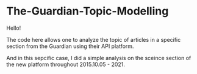 # The-Guardian-Topic-Modelling

Hello! 

The code here allows one to analyze the topic of articles in a specific section from the Guardian using their API platform.

And in this sepcific case, I did a simple analysis on the sceince section of the new platform throughout 2015.10.05 - 2021.
